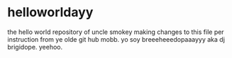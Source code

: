 # helloworldayy
the hello world repository of uncle smokey 
making changes to this file per instruction from ye olde git hub mobb. yo soy breeeheeedopaaayyy aka dj brigidope. yeehoo.

